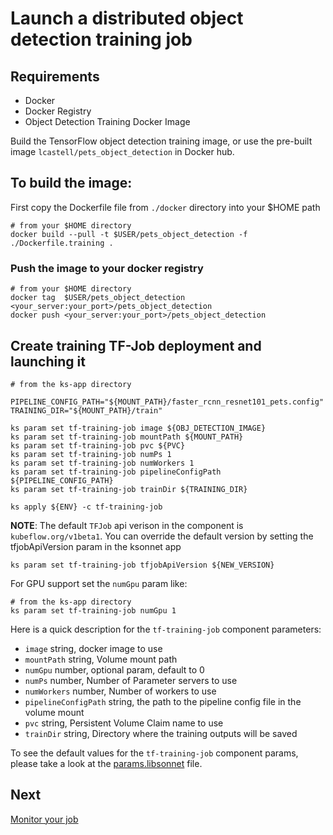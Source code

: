 # Launch a distributed object detection training job
## Requirements

 - Docker
 - Docker Registry
 - Object Detection Training Docker Image

Build the TensorFlow object detection training image, or use the pre-built image `lcastell/pets_object_detection` in Docker hub.

## To build the image:
First copy the Dockerfile file from `./docker` directory into your $HOME path
```
# from your $HOME directory
docker build --pull -t $USER/pets_object_detection -f ./Dockerfile.training .
```

### Push the image to your docker registry
```
# from your $HOME directory
docker tag  $USER/pets_object_detection  <your_server:your_port>/pets_object_detection
docker push <your_server:your_port>/pets_object_detection
```

## Create  training TF-Job deployment and launching it

```
# from the ks-app directory

PIPELINE_CONFIG_PATH="${MOUNT_PATH}/faster_rcnn_resnet101_pets.config"
TRAINING_DIR="${MOUNT_PATH}/train"

ks param set tf-training-job image ${OBJ_DETECTION_IMAGE}
ks param set tf-training-job mountPath ${MOUNT_PATH}
ks param set tf-training-job pvc ${PVC}
ks param set tf-training-job numPs 1
ks param set tf-training-job numWorkers 1
ks param set tf-training-job pipelineConfigPath ${PIPELINE_CONFIG_PATH}
ks param set tf-training-job trainDir ${TRAINING_DIR}

ks apply ${ENV} -c tf-training-job
```
**NOTE**: The default `TFJob` api verison in the component is `kubeflow.org/v1beta1`. You can override the default version by setting the tfjobApiVersion param in the ksonnet app

```
ks param set tf-training-job tfjobApiVersion ${NEW_VERSION}
```

For GPU support set the `numGpu` param like:
```
# from the ks-app directory
ks param set tf-training-job numGpu 1
```

Here is a quick description for the `tf-training-job` component parameters:

- `image` string, docker image to use
- `mountPath` string, Volume mount path
- `numGpu` number, optional param, default to 0
- `numPs` number, Number of Parameter servers to use
- `numWorkers` number, Number of workers to use
- `pipelineConfigPath` string, the path to the pipeline config file in the volume mount
- `pvc` string, Persistent Volume Claim name to use
- `trainDir` string, Directory where the training outputs will be saved

To see the default values for the `tf-training-job` component params, please take a look at the [params.libsonnet](./ks-app/components/params.libsonnet) file.

## Next
[Monitor your job](monitor_job.md)
